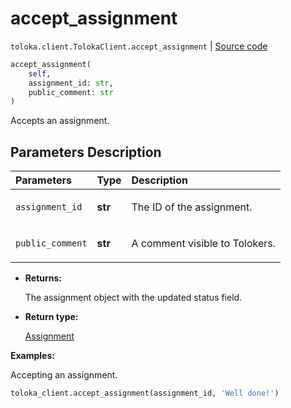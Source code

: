 # accept_assignment
`toloka.client.TolokaClient.accept_assignment` | [Source code](https://github.com/Toloka/toloka-kit/blob/v1.0.2/src/client/__init__.py#L593)

```python
accept_assignment(
    self,
    assignment_id: str,
    public_comment: str
)
```

Accepts an assignment.

## Parameters Description

| Parameters | Type | Description |
| :----------| :----| :-----------|
`assignment_id`|**str**|<p>The ID of the assignment.</p>
`public_comment`|**str**|<p>A comment visible to Tolokers.</p>

* **Returns:**

  The assignment object with the updated status field.

* **Return type:**

  [Assignment](toloka.client.assignment.Assignment.md)

**Examples:**

Accepting an assignment.

```python
toloka_client.accept_assignment(assignment_id, 'Well done!')
```
